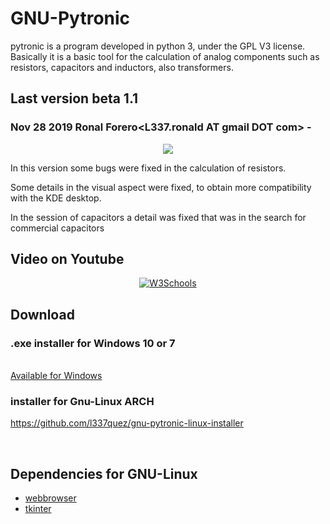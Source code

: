 # GNU-Pytronic
pytronic is a program developed in python 3, under the GPL V3 license. Basically it is a basic tool for the calculation of analog components such as resistors, capacitors and inductors, also transformers.

## Last version beta 1.1
### Nov 28 2019 Ronal Forero<L337.ronald AT gmail DOT com> -
<p align="center"><img src="https://raw.githubusercontent.com/l337quez/GNU-Pytronic/master/other%20Sources/versiones/V%201.1.png"></p>  

<p>In this version some bugs were fixed in the calculation of resistors.</p>

<p>Some details in the visual aspect were fixed, to obtain more compatibility with the KDE desktop.</p>

<p>
In the session of capacitors a detail was fixed that was in the search for commercial capacitors
</p>

 


## Video on Youtube
<div align="center">
<a href="https://www.youtube.com/watch?v=O8oAY8fAlwg" target="_blank">
<img border="0" alt="W3Schools" src="https://github.com/l337quez/GNU-Pytronic/blob/master/other%20Sources/youtube/beta0.1.png?raw=true">
</a>
</div>


## Download 
### .exe installer for Windows 10 or 7
<br>
<a href="https://github.com/l337quez/GNU-Pytronic/raw/master/windows%20installer/beta%200.1/GNU%20Pytronic%20V-Beta0.1.exe">Available for Windows</a>

### installer for Gnu-Linux ARCH
https://github.com/l337quez/gnu-pytronic-linux-installer

<br>

## Dependencies for GNU-Linux
- <a href="https://docs.python.org/3.1/library/webbrowser.html">webbrowser</a>
- <a href="https://wiki.python.org/moin/TkInter">tkinter</a>
